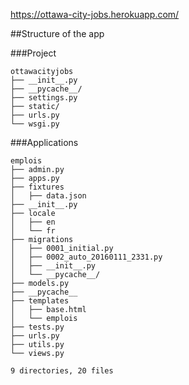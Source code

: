 https://ottawa-city-jobs.herokuapp.com/

##Structure of the app

###Project
```
ottawacityjobs
├── __init__.py
├── __pycache__/
├── settings.py
├── static/
├── urls.py
└── wsgi.py
```

###Applications
```
emplois
├── admin.py
├── apps.py
├── fixtures
│   ├── data.json
├── __init__.py
├── locale
│   ├── en
│   └── fr
├── migrations
│   ├── 0001_initial.py
│   ├── 0002_auto_20160111_2331.py
│   ├── __init__.py
│   └── __pycache__/
├── models.py
├── __pycache__
├── templates
│   ├── base.html
│   └── emplois
├── tests.py
├── urls.py
├── utils.py
└── views.py

9 directories, 20 files
```
